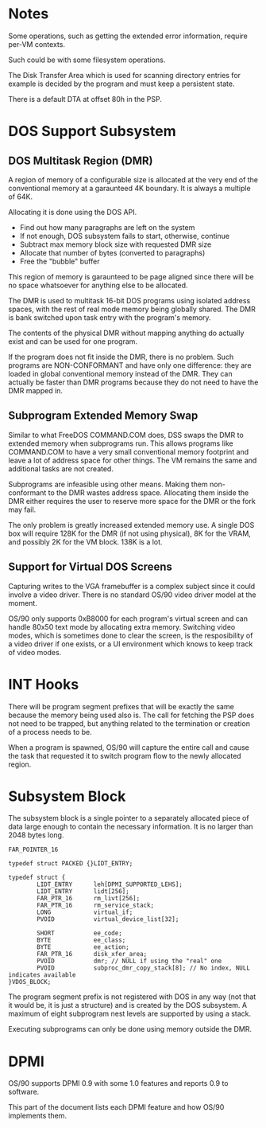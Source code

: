 # Notes

Some operations, such as getting the extended error information, require per-VM contexts.

Such could be with some filesystem operations.

The Disk Transfer Area which is used for scanning directory entries for example is decided by the program and must keep a persistent state.

There is a default DTA at offset 80h in the PSP.

# DOS Support Subsystem

## DOS Multitask Region (DMR)

A region of memory of a configurable size is allocated at the very end of the conventional memory at a garaunteed 4K boundary. It is always a multiple of 64K.

Allocating it is done using the DOS API.

- Find out how many paragraphs are left on the system
- If not enough, DOS subsystem fails to start, otherwise, continue
- Subtract max memory block size with requested DMR size
- Allocate that number of bytes (converted to paragraphs)
- Free the "bubble" buffer

This region of memory is garaunteed to be page aligned since there will be no space whatsoever for anything else to be allocated.

The DMR is used to multitask 16-bit DOS programs using isolated address spaces, with the rest of real mode memory being globally shared. The DMR is bank switched upon task entry with the program's memory.

The contents of the physical DMR without mapping anything do actually exist and can be used for one program.

If the program does not fit inside the DMR, there is no problem. Such programs are NON-CONFORMANT and have only one difference: they are loaded in global conventional memory instead of the DMR. They can actually be faster than DMR programs because they do not need to have the DMR mapped in.

## Subprogram Extended Memory Swap

Similar to what FreeDOS COMMAND.COM does, DSS swaps the DMR to extended memory when subprograms run. This allows programs like COMMAND.COM to have a very small conventional memory footprint and leave a lot of address space for other things. The VM remains the same and additional tasks are not created.

Subprograms are infeasible using other means. Making them non-conformant to the DMR wastes address space. Allocating them inside the DMR either requires the user to reserve more space for the DMR or the fork may fail.

The only problem is greatly increased extended memory use. A single DOS box will require 128K for the DMR (if not using physical), 8K for the VRAM, and possibly 2K for the VM block. 138K is a lot.

## Support for Virtual DOS Screens

Capturing writes to the VGA framebuffer is a complex subject since it could involve a video driver. There is no standard OS/90 video driver model at the moment.

OS/90 only supports 0xB8000 for each program's virtual screen and can handle 80x50 text mode by allocating extra memory. Switching video modes, which is sometimes done to clear the screen, is the resposibility of a video driver if one exists, or a UI environment which knows to keep track of video modes.

# INT Hooks

There will be program segment prefixes that will be exactly the same because the memory being used also is. The call for fetching the PSP does not need to be trapped, but anything related to the termination or creation of a process needs to be.

When a program is spawned, OS/90 will capture the entire call and cause the task that requested it to switch program flow to the newly allocated region.

# Subsystem Block

The subsystem block is a single pointer to a separately allocated piece of data large enough to contain the necessary information. It is no larger than 2048 bytes long.

```
FAR_POINTER_16

typedef struct PACKED {}LIDT_ENTRY;

typedef struct {
        LIDT_ENTRY      leh[DPMI_SUPPORTED_LEHS];
        LIDT_ENTRY      lidt[256];
        FAR_PTR_16      rm_livt[256];
        FAR_PTR_16      rm_service_stack;
        LONG            virtual_if;
        PVOID           virtual_device_list[32];

        SHORT           ee_code;
        BYTE            ee_class;
        BYTE            ee_action;
        FAR_PTR_16      disk_xfer_area;
        PVOID           dmr; // NULL if using the "real" one
        PVOID           subproc_dmr_copy_stack[8]; // No index, NULL indicates available
}VDOS_BLOCK;
```
The program segment prefix is not registered with DOS in any way (not that it would be, it is just a structure) and is created by the DOS subsystem. A maximum of eight subprogram nest levels are supported by using a stack.

Executing subprograms can only be done using memory outside the DMR.

# DPMI

OS/90 supports DPMI 0.9 with some 1.0 features and reports 0.9 to software.

This part of the document lists each DPMI feature and how OS/90 implements them.
